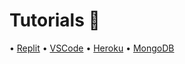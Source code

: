# Tutorials 📖

 • <a href="./replit.md">Replit</a>
 • <a href="./visualstudiocode.md">VSCode</a>
 • <a href="./heroku.md">Heroku</a>
  • <a href="./mongodb.md">MongoDB</a>
